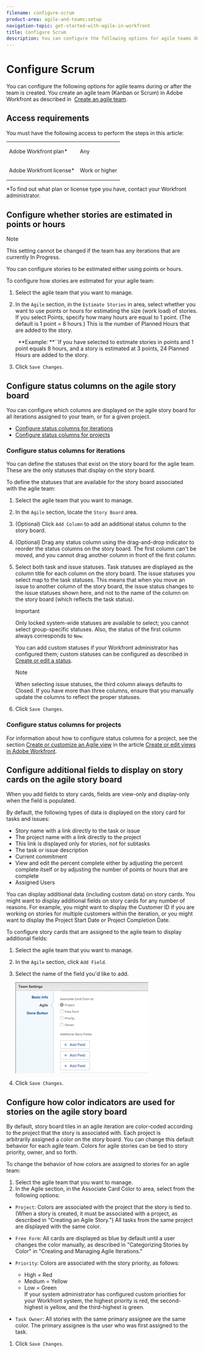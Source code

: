 ```yaml
---
filename: configure-scrum
product-area: agile-and-teams;setup
navigation-topic: get-started-with-agile-in-workfront
title: Configure Scrum
description: You can configure the following options for agile teams during or after the team is created. You create an agile team (Kanban or Scrum) in Adobe Workfront as described in Create an agile team.
---
```


# Configure Scrum

You can configure the following options for agile teams during or after the team is created. You create an agile&nbsp;team (Kanban or Scrum) in Adobe Workfront as described in&nbsp; [Create an agile team](../../agile/get-started-with-agile-in-workfront/create-an-agile-team.md).

## Access requirements

You must have the following access to perform the steps in this article:

<table cellspacing="0"> 
 <col> 
 </col> 
 <col> 
 </col> 
 <tbody> 
  <tr> 
   <td role="rowheader">Adobe Workfront plan*</td> 
   <td> <p>Any</p> </td> 
  </tr> 
  <tr> 
   <td role="rowheader">Adobe Workfront license*</td> 
   <td> <p>Work or higher</p> </td> 
  </tr> 
 </tbody> 
</table>

&#42;To find out what plan or license type you have, contact your Workfront administrator.

## Configure whether stories are estimated in points or hours

>[!NOTE]
>
>This setting cannot be changed if the team has any&nbsp;iterations that are currently In Progress.

You can configure stories to be estimated either using points or hours.

To configure how stories are estimated for your agile team:

1. Select the agile&nbsp;team that you want to manage.
1. In the  `Agile` section, in the  `Estimate Stories` in&nbsp;area,&nbsp;select whether you want to use points or hours for estimating the size (work load) of stories. If you select&nbsp;Points,&nbsp;specify how many hours are equal to 1 point. (The default is 1 point = 8 hours.) This is the number of Planned Hours that are added to the story.

   ` `**Example: **``If you have selected to estimate stories in points and 1 point equals 8 hours, and&nbsp;a story is estimated at 3 points, 24 Planned Hours are added to the story.

1. Click  `Save Changes`.

## Configure status columns on the agile story board

You can configure which columns are displayed on the agile story board for all iterations assigned to your&nbsp;team, or for a given project.

* [Configure status columns for iterations](#configuring-status-columns-for-iterations) 
* [Configure status columns for projects](#configuring-status-columns-for-projects)

### Configure status columns for iterations

You can define the statuses that exist on the story board for the agile team. These are the only statuses that display on the story board.

To define the statuses that are available for the story board associated with&nbsp;the agile team:

1. Select the agile&nbsp;team that you want to manage.
1. In the `Agile` section, locate the `Story Board`&nbsp;area.

1. (Optional) Click `Add Column` to add an additional status column to the story board.
1. (Optional) Drag any status column using the drag-and-drop indicator to reorder the status columns on the story board. The first column can't be moved, and you cannot drag another column in front of the first column.

1. Select both task and issue statuses.&nbsp;Task statuses are displayed as the column title for each column on the story board. The issue statuses you select map to the task statuses. This means that when you move an issue to another column of the story board, the issue status changes to the issue statuses shown here, and not to the name of the column on the story board (which reflects the task status).

   >[!IMPORTANT]
   >
   >Only locked system-wide statuses are available to select; you cannot select group-specific statuses. Also, the status of the first column always corresponds to `New`.

   You can add custom statuses if your Workfront administrator has configured them; custom statuses can be configured as described in [Create or edit a status](../../administration-and-setup/customize-workfront/creating-custom-status-and-priority-labels/create-or-edit-a-status.md).

   >[!NOTE]
   >
   >When selecting issue statuses, the third column always defaults to Closed. If you have more than three columns, ensure that you manually update the columns to reflect the proper statuses.

1. Click `Save Changes`.

### Configure status columns for projects

For information about how to configure status columns for a project, see the section [Create or customize an Agile view](../../reports-and-dashboards/reports/reporting-elements/create-edit-views.md#customizing-an-agile-view) in the article [Create or edit views in Adobe Workfront](../../reports-and-dashboards/reports/reporting-elements/create-edit-views.md).

## Configure additional fields to display on story cards on the agile story board

When you add fields to story cards, fields are view-only and display-only when the field is populated.

By default, the following types of data is displayed on the story card for tasks and issues:

* Story name with a&nbsp;link directly to the task or issue
* The project name with a link directly to the project
* This link is displayed only for stories, not for subtasks
* The task or issue description
* Current commitment
* View and edit the percent complete either by adjusting the percent complete itself or by adjusting the number of points or hours that are complete
* Assigned Users

You can display additional data (including custom data) on story cards.&nbsp;You might want to display additional fields on story cards for any number of reasons.&nbsp;For example, you might want to&nbsp;display the Customer ID if you are working on stories for multiple customers within the&nbsp;iteration, or you might want to display&nbsp;the Project Start Date or Project Completion Date.

To configure story cards that are assigned to the agile team to display additional fields:

1. Select the agile&nbsp;team that you want to manage.
1. In the `Agile` section, click `Add Field`.

1. Select the name of the field you'd like to add.

   ![](assets/additional-fields-350x239.png)

1. Click `Save Changes`.

## Configure how color indicators are used for stories on the agile story board

By default, story board tiles in an agile iteration are color-coded according to the project that the story is associated with. Each project is arbitrarily&nbsp;assigned a color on the story board. You can change this default behavior for each agile team. Colors for agile stories can be tied to&nbsp;story priority, owner, and so forth.

To change the behavior of how colors are assigned to stories for an agile team:

1. Select the agile&nbsp;team that you want to manage.
1. In the&nbsp;Agile&nbsp;section, in the&nbsp;Associate Card Color to&nbsp;area, select from the following options:

  * `Project`:&nbsp;Colors are associated with&nbsp;the project that the story is tied to. (When a story is created, it must be associated with a project, as described in&nbsp;"Creating an Agile Story.") All tasks from the same project are displayed with the same color.
  * `Free Form`:&nbsp;All cards are displayed as blue by default until a user changes the color manually, as described in "Categorizing Stories by Color" in&nbsp;"Creating and Managing Agile Iterations."
  * `Priority`:&nbsp;Colors are associated with the story priority, as follows:

    * High = Red
    * Medium = Yellow
    * Low = Green  
      If your system administrator has configured custom priorities for your Workfront system, the highest priority is red, the second-highest is yellow, and the third-highest is green.

  * `Task Owner`:&nbsp;All stories with the same primary assignee are the same color. The primary assignee is the user who was first assigned to the task.

1. Click  `Save Changes`.

